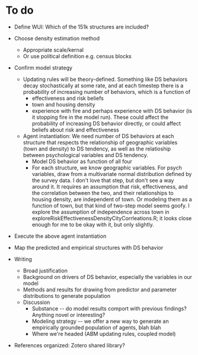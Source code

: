 # To do

- Define WUI: Which of the 151k structures are included?

- Choose density estimation method
	- Appropriate scale/kernal
	- Or use political definition e.g. census blocks

- Confirm model strategy
	- Updating rules will be theory-defined. Something like DS behaviors decay stochastically at some rate, and at each timestep there is a probability of increasing number of behaviors, which is a function of 
		- effectiveness and risk beliefs
		- town and housing density
		- experience with fire and perhaps experience with DS behavior (is it stopping fire in the model run). These could affect the probability of increasing DS behavior directly, or could affect beliefs about risk and effectiveness
	- Agent instantiation: We need number of DS behaviors at each structure that respects the relationship of geographic variables (town and density) to DS tendency, as well as the relatioship between psychological variables and DS tendency. 
		- Model DS behavior as function of all four
		- For each structure, we know geographic variables. For psych variables, draw from a multivariate normal distribution defined by the survey data. I don't love that step, but don't see a way around it. It requires an assumption that risk, effectiveness, and the correlation between the two, and their relationships to housing density, are independent of town. Or modeling them as a function of town, but that kind of two-step model seems goofy. I explore the assumption of independence across town in exploreRiskEffectivenessDensityCityCorrleations.R; it looks close enough for me to be okay with it, but only slightly. 

- Execute the above agent instantiation

- Map the predicted and empirical structures with DS behavior

- Writing
	- Broad justification
	- Background on drivers of DS behavior, especially the variables in our model
	- Methods and results for drawing from predictor and parameter distributions to generate population
	- Discussion
		- Substance -- do model results comport with previous findings? Anything novel or interesting?
		- Modeling strategy -- we offer a new way to generate an empirically grounded population of agents, blah blah
		- Where we're headed (ABM updating rules, coupled model)

- References organized: Zotero shared library?